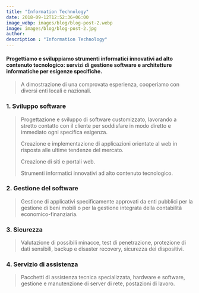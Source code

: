```yaml
---
title: "Information Technology"
date: 2018-09-12T12:52:36+06:00
image_webp: images/blog/blog-post-2.webp
image: images/blog/blog-post-2.jpg
author:
description : "Information Technology"
---
```


#### Progettiamo e sviluppiamo strumenti informatici innovativi ad alto contenuto tecnologico: servizi di gestione software e architetture informatiche per esigenze specifiche.

> A dimostrazione di una comprovata esperienza, cooperiamo con diversi enti locali e nazionali.

### 1. Sviluppo software
 
> Progettazione e sviluppo di software customizzato, lavorando a stretto contatto con il cliente per soddisfare in modo diretto e immediato ogni specifica esigenza.
>
> Creazione e implementazione di applicazioni orientate al web in risposta alle ultime tendenze del mercato.
>
> Creazione di siti e portali web.
>
> Strumenti informatici innovativi ad alto contenuto tecnologico.

### 2. Gestione del software
 
> Gestione di applicativi specificamente approvati da enti pubblici per la gestione di beni mobili o per la gestione integrata della contabilità economico-finanziaria.

### 3. Sicurezza

> Valutazione di possibili minacce, test di penetrazione, protezione di dati sensibili, backup e disaster recovery, sicurezza dei dispositivi.

### 4. Servizio di assistenza

> Pacchetti di assistenza tecnica specializzata, hardware e software, gestione e manutenzione di server di rete, postazioni di lavoro.
